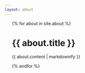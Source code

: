 ```yaml
---
layout: about
---
```

<ul>

  {% for about in site.about %}
      <h1>{{ about.title }}</h1>
      <p>{{ about.content | markdownify }}</p>
  {% endfor %}
</ul>
